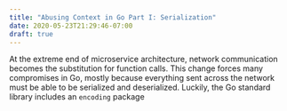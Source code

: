 ```yaml
---
title: "Abusing Context in Go Part I: Serialization"
date: 2020-05-23T21:29:46-07:00
draft: true
---
```


At the extreme end of microservice architecture, network communication becomes the substitution for function calls.
This change forces many compromises in Go, mostly because everything sent across the network must be able to be serialized and deserialized.
Luckily, the Go standard library includes an `encoding` package